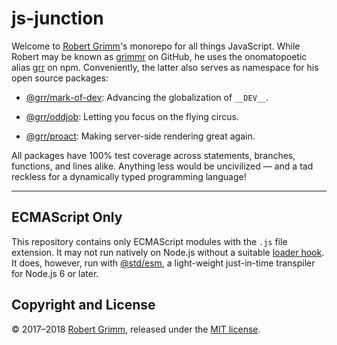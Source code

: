 # js-junction

Welcome to [Robert Grimm](http://apparebit.com)'s monorepo for all things
JavaScript. While Robert may be known as [grimmr](https://github.com/grimmr) on
GitHub, he uses the onomatopoetic alias [grr](https://www.npmjs.com/~grr) on
npm. Conveniently, the latter also serves as namespace for his open source
packages:

 *  [@grr/mark-of-dev](https://github.com/grimmr/js-junction/tree/master/packages/mark-of-dev):
    Advancing the globalization of `__DEV__`.

 *  [@grr/oddjob](https://github.com/grimmr/js-junction/tree/master/packages/oddjob):
    Letting you focus on the flying circus.

 *  [@grr/proact](https://github.com/grimmr/js-junction/tree/master/packages/proact):
    Making server-side rendering great again.

All packages have 100% test coverage across statements, branches, functions,
and lines alike. Anything less would be uncivilized — and a tad reckless for a
dynamically typed programming language!

--------------------------------------------------------------------------------

## ECMAScript Only

This repository contains only ECMAScript modules with the `.js` file extension.
It may not run natively on Node.js without a suitable [loader
hook](https://nodejs.org/dist/latest-v9.x/docs/api/esm.html#esm_loader_hooks).
It does, however, run with [@std/esm](https://github.com/standard-things/esm), a
light-weight just-in-time transpiler for Node.js 6 or later.

## Copyright and License

© 2017–2018 [Robert Grimm](http://apparebit.com), released under the [MIT
license](LICENSE).
